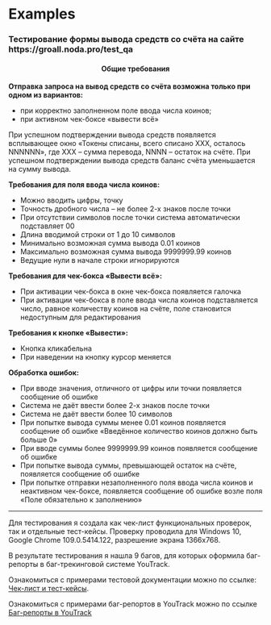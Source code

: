 # Examples
<div id="header" align="left">
    <h3>Тестирование формы вывода средств со счёта на сайте https://groall.noda.pro/test_qa </h3>
 </div>
<div id="header1" align="center">
      <h4>Общие требования</h4>
</div>

**Отправка запроса на вывод средств со счёта возможна только при одном из вариантов:**
- при корректно заполненном поле ввода числа коинов;
- при активном чек-боксе «вывести всё»

При успешном подтверждении вывода средств появляется всплывающее окно «Токены списаны, всего списано XXX, осталось NNNNNN», где XXX – сумма перевода, NNNN – остаток на счёте.
При успешном подтверждении вывода средств баланс счёта уменьшается на сумму вывода.

**Требования для поля ввода числа коинов:**

- Можно вводить цифры, точку
- Точность дробного числа – не более 2-х знаков после точки
- При отсутствии символов после точки система автоматически подставляет 00
- Длина вводимой строки от 1 до 10 символов
- Минимально возможная сумма вывода 0.01 коинов
- Максимально возможная сумма вывода 9999999.99 коинов
- Ведущие нули в начале строки игнорируются

**Требования для чек-бокса «Вывести всё»:**

- При активации чек-бокса в окне чек-бокса появляется галочка
- При активации чек-бокса в поле ввода числа коинов подставляется число, равное количеству коинов на счёте, поле становится недоступным для редактирования

**Требования к кнопке «Вывести»:**

- Кнопка кликабельна 
- При наведении на кнопку курсор меняется

**Обработка ошибок:**

- При вводе значения, отличного от цифры или точки появляется сообщение об ошибке
- Система не даёт ввести более 2-х знаков после точки   
- Система не даёт ввести более 10 символов
- При попытке вывода суммы менее 0.01 коинов появляется сообщение об ошибке «Введённое количество коинов должно быть больше 0»
- При вводе суммы более 9999999.99 коинов появляется сообщение об ошибке 
- При попытке вывода суммы, превышающей остаток на счёте, появляется сообщение об ошибке 
- При попытке отправки незаполненного поля ввода числа коинов и неактивном чек-боксе, появляется сообщение об ошибке возле поля «Поле обязательно к заполнению»

----------------------

Для тестирования я создала как чек-лист функциональных проверок, так и отдельные тест-кейсы. Проверку проводила  для Windows 10, Google Chrome 109.0.5414.122, разрешение экрана 1366х768.

   В результате тестирования я нашла 9 багов, для которых оформила баг-репорты в баг-трекинговой системе YouTrack. 
   
Ознакомиться с примерами тестовой документации можно по ссылке: [Чек-лист и тест-кейсы](https://docs.google.com/spreadsheets/d/1dvIkoPNcGR7iNaLh1-ayuFVMuHridqWz/edit?usp=sharing&ouid=112178378924789172657&rtpof=true&sd=true).

Ознакомиться с примерами баг-репортов в YouTrack можно по ссылке [Баг-репорты в YouTrack](https://tarasenko.youtrack.cloud/issues?q=%D0%BF%D1%80%D0%BE%D0%B5%D0%BA%D1%82:%20%7B%D0%A2%D0%B5%D1%81%D1%82%D0%B8%D1%80%D0%BE%D0%B2%D0%B0%D0%BD%D0%B8%D0%B5%20%D1%84%D0%BE%D1%80%D0%BC%D1%8B%20%D0%92%D1%8B%D0%B2%D0%BE%D0%B4%D0%B0%20%D1%81%D1%80%D0%B5%D0%B4%D1%81%D1%82%D0%B2%20%D1%81%D0%BE%20%D1%81%D1%87%D1%91%D1%82%D0%B0%7D)



